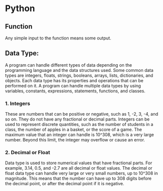 # Python

## Function
Any simple input to the function means some output.

## Data Type:
A program can handle different types of data depending on the programming language and the data structures used. Some common data types are integers, floats, strings, booleans, arrays, lists, dictionaries, and objects. Each data type has its properties and operations that can be performed on it. A program can handle multiple data types by using variables, constants, expressions, statements, functions, and classes.

### 1. Integers 
These are numbers that can be positive or negative, such as 1, -2, 3, -4, and so on. They do not have any fractional or decimal parts. Integers can be used to represent discrete quantities, such as the number of students in a class, the number of apples in a basket, or the score of a game. The maximum value that an integer can handle is 10^308, which is a very large number. Beyond this limit, the integer may overflow or cause an error.

### 2. Decimal or Float 
Data type is used to store numerical values that have fractional parts. For example, 3.14, 0.5, and -2.7 are all decimal or float values. The decimal or float data type can handle very large or very small numbers, up to 10^308 in magnitude. This means that the number can have up to 308 digits before the decimal point, or after the decimal point if it is negative.
